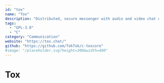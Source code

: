 ```yaml
---
id: "tox"
name: "Tox"
description: "Distributed, secure messenger with audio and video chat capabilities."
tags:
  - "GPL-3.0"
  - "C"
category: "Communication"
website: "https://tox.chat/"
github: "https://github.com/TokTok/c-toxcore"
#image: "/placeholder.svg?height=300&width=400"
---
```


# Tox
